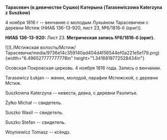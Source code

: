 **Тарасевич (в девичестве Сушко) Катерына (Tarasewiczowa Katerzyna z
Suszkow)**

4 ноября 1816 г -- венчание с молодым Лукьяном Тарасевичем с деревни
Мстиж (НИАБ 136-13-920, лист 23, №6/1816-б (ориг)).

**НИАБ 136-13-920:** Лист 23. **Метрическая запись №6/1816-б (ориг).**

![](./Мстижская волость/Мстиж/Тарасевичи/media/9736e14c359140ad404d4f56544ef0a221e5e179.png){width="6.496527777777778in"
height="1.3416819772528434in"}

Осовская Покровская церковь. 4 ноября 1816 года. Запись о венчании.

Tarasewicz Łukjan -- жених, молодой, парафии Мстижской, с деревни Мстиж.

Suszkowna Katerzyna -- невеста, девка, с деревни Разлитье.

Żyłko Michał -- свидетель.

Suszko Wasil -- свидетель.

Suszko Stefan -- свидетель.

Woyniewicz Tomasz -- ксёндз.
